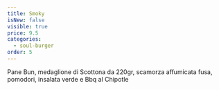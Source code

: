 ```yaml
---
title: Smoky
isNew: false
visible: true
price: 9.5
categories:
  - soul-burger
order: 5
---
```

Pane Bun, medaglione di Scottona da 220gr, scamorza affumicata fusa, pomodori, insalata verde e Bbq al Chipotle
